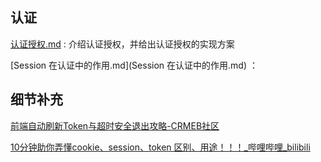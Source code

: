 ## 认证 

[认证授权.md](./认证授权.md) : 介绍认证授权，并给出认证授权的实现方案

 [Session 在认证中的作用.md](Session 在认证中的作用.md) ：









## 细节补充

[前端自动刷新Token与超时安全退出攻略-CRMEB社区](https://www.crmeb.com/ask/thread/41710)

[10分钟助你弄懂cookie、session、token 区别、用途！！！_哔哩哔哩_bilibili](https://www.bilibili.com/video/BV1at421G7YC/?spm_id_from=333.1007.tianma.2-2-5.click&vd_source=52cd9a9deff2e511c87ff028e3bb01d2)